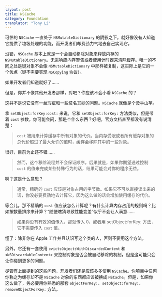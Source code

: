 ```yaml
---
layout: post
title: NSCache
category: Foundation
translator: "Tony Li"
---
```


可怜的 `NSCache` 一直处于 `NSMutableDictionary` 的阴影之下。就好像没有人知道它提供了垃圾处理的功能，而开发者们却费劲力气地去自己实现它。

没错，`NSCache` 基本上就是一个会自动移除对象来释放内存的 `NSMutableDictionary`。无需响应内存警告或者使用计时器来清除缓存。唯一的不同之处是键对象不会像 `NSMutableDictionary` 中那样被复制，这实际上是它的一个优点（键不需要实现 `NSCopying` 协议）。

如果开发者们知道就好了……

但是，你并不像其他开发者那样，对吧？你应该不会小看 `NSCache` 的？

这并不是说它没有一丝瑕疵和一些莫名其妙的问题。`NSCache` 就像是个烫手山芋。

拿 `setObject:forKey:cost:` 来说，它和 `setObject:forKey:` 方法类似，但是带着 `cost` 参数。你可能会问，那是个什么东西？好吧，官方文档甚至都没有说清楚：

> `cost` 被用来计算缓存中所有对象的代价。当内存受限或者所有缓存对象的总代价超过了最大允许的值时，缓存会移除其中的一些对象。

很好，目前为止还不错……

> 然而，这个移除流程并不会保证顺序。后果就是，如果你期望通过控制 `cost` 的值来完成某些特殊行为的话，结果可能会对你的程序无益。

啊？这是什么意思？

> 通常，精确的 `cost` 应该是对象占用的字节数。如果它不可以直接读出来的话，你没必要费劲地去计算它，因为这么做的话会增加使用缓存的代价。

等会儿，那不精确的 `cost` 值应该怎么计算呢？有什么计算内存占用的规则吗？比如按数量排序来计算？“随便瞎猜导致性能变差”似乎不会让人满意……

> 如果你没有有效的值传入，那就传入 0，或者用 setObject:forKey: 方法，它不需要传入 `cost` 值。

懂了：除非你在 Apple 工作并且认识写这个类的人，否则不要用这个方法。

另外，它还有一套使用 `evictsObjectsWithDiscardedContent` 和 `<NSDiscardableContent>` 来控制对象是否会被自动移除的机制，但是这可能只会让你碰到更多的问题。

尽管有上面提到的这些问题，开发者们还是应该多多使用 `NSCache`。你项目中任何你称之为缓存却不是 `NSCache` 对象的东西都应该被换成 `NSCache`。但是，如果你这么做了，务必要用你熟悉的那套 `objectForKey:`、`setObject:forKey:`、`removeObjectForKey:` 方法。
